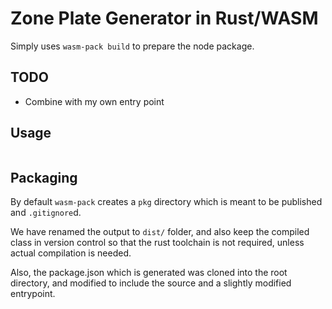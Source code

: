 # Zone Plate Generator in Rust/WASM

Simply uses `wasm-pack build` to prepare the node package.

## TODO

- Combine with my own entry point

## Usage

```js
```

## Packaging

By default `wasm-pack` creates a `pkg` directory which is meant to be published and `.gitignore`d.

We have renamed the output to `dist/` folder, and also keep the compiled class in version control so that the rust toolchain is not required, unless actual compilation is needed.

Also, the package.json which is generated was cloned into the root directory, and modified to include the source and a slightly modified entrypoint.